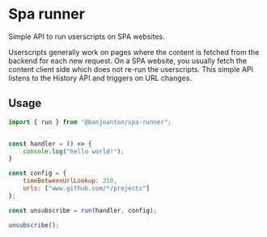 # Spa runner

Simple API to run userscripts on SPA websites.

Userscripts generally work on pages where the content is fetched from the backend for each new request. On a SPA website, you usually fetch the content client side which does not re-run the userscripts. This simple API listens to the History API and triggers on URL changes. 


## Usage

```js
import { run } from "@banjoanton/spa-runner";


const handler = () => {
    console.log("hello world!");
}

const config = {
    timeBetweenUrlLookup: 250,
    urls: ["www.github.com/*/projects"]
};

const unsubscribe = run(handler, config);

unsubscribe(); 
```
